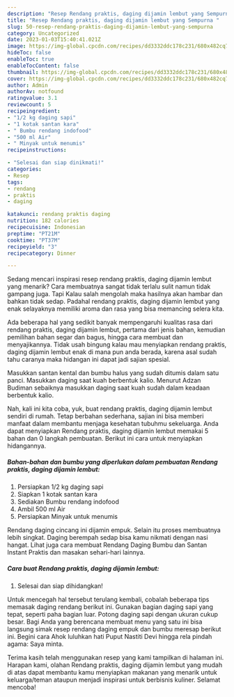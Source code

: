 ```yaml
---
description: "Resep Rendang praktis, daging dijamin lembut yang Sempurna "
title: "Resep Rendang praktis, daging dijamin lembut yang Sempurna "
slug: 50-resep-rendang-praktis-daging-dijamin-lembut-yang-sempurna
category: Uncategorized
date: 2023-01-03T15:40:41.021Z
image: https://img-global.cpcdn.com/recipes/dd3332ddc178c231/680x482cq70/rendang-praktis-daging-dijamin-lembut-foto-resep-utama.jpg
hideToc: false
enableToc: true
enableTocContent: false
thumbnail: https://img-global.cpcdn.com/recipes/dd3332ddc178c231/680x482cq70/rendang-praktis-daging-dijamin-lembut-foto-resep-utama.jpg
cover: https://img-global.cpcdn.com/recipes/dd3332ddc178c231/680x482cq70/rendang-praktis-daging-dijamin-lembut-foto-resep-utama.jpg
author: Admin
authorAv: notfound
ratingvalue: 3.1
reviewcount: 5
recipeingredient:
- "1/2 kg daging sapi"
- "1 kotak santan kara"
- " Bumbu rendang indofood"
- "500 ml Air"
- " Minyak untuk menumis"
recipeinstructions:

- "Selesai dan siap dinikmati!"
categories:
- Resep
tags:
- rendang
- praktis
- daging

katakunci: rendang praktis daging 
nutrition: 182 calories
recipecuisine: Indonesian
preptime: "PT21M"
cooktime: "PT37M"
recipeyield: "3"
recipecategory: Dinner

---
```



Sedang mencari inspirasi resep rendang praktis, daging dijamin lembut yang menarik? Cara membuatnya sangat tidak terlalu sulit namun tidak gampang juga. Tapi Kalau salah mengolah maka hasilnya akan hambar dan bahkan tidak sedap. Padahal rendang praktis, daging dijamin lembut yang enak selayaknya memiliki aroma dan rasa yang bisa memancing selera kita.


Ada beberapa hal yang sedikit banyak mempengaruhi kualitas rasa dari rendang praktis, daging dijamin lembut, pertama dari jenis bahan, kemudian pemilihan bahan segar dan bagus, hingga cara membuat dan menyajikannya. Tidak usah bingung kalau mau menyiapkan rendang praktis, daging dijamin lembut enak di mana pun anda berada, karena asal sudah tahu caranya maka hidangan ini dapat jadi sajian spesial.

Masukkan santan kental dan bumbu halus yang sudah ditumis dalam satu panci. Masukkan daging saat kuah berbentuk kalio. Menurut Adzan Budiman sebaiknya masukkan daging saat kuah sudah dalam keadaan berbentuk kalio.


Nah, kali ini kita coba, yuk, buat rendang praktis, daging dijamin lembut sendiri di rumah. Tetap berbahan sederhana, sajian ini bisa memberi manfaat dalam membantu menjaga kesehatan tubuhmu sekeluarga. Anda dapat menyiapkan Rendang praktis, daging dijamin lembut memakai 5 bahan dan 0 langkah pembuatan. Berikut ini cara untuk menyiapkan hidangannya.

<!--inarticleads1-->

##### Bahan-bahan dan bumbu yang diperlukan dalam pembuatan Rendang praktis, daging dijamin lembut:

1. Persiapkan 1/2 kg daging sapi
1. Siapkan 1 kotak santan kara
1. Sediakan  Bumbu rendang indofood
1. Ambil 500 ml Air
1. Persiapkan  Minyak untuk menumis


Rendang daging cincang ini dijamin empuk. Selain itu proses membuatnya lebih singkat. Daging berempah sedap bisa kamu nikmati dengan nasi hangat. Lihat juga cara membuat Rendang Daging Bumbu dan Santan Instant Praktis dan masakan sehari-hari lainnya. 

<!--inarticleads2-->

##### Cara buat Rendang praktis, daging dijamin lembut:


1. Selesai dan siap dihidangkan!

Untuk mencegah hal tersebut terulang kembali, cobalah beberapa tips memasak daging rendang berikut ini. Gunakan bagian daging sapi yang tepat, seperti paha bagian luar. Potong daging sapi dengan ukuran cukup besar. Bagi Anda yang berencana membuat menu yang satu ini bisa langsung simak resep rendang daging empuk dan bumbu meresap berikut ini. Begini cara Ahok luluhkan hati Puput Nastiti Devi hingga rela pindah agama: Saya minta. 

Terima kasih telah menggunakan resep yang kami tampilkan di halaman ini. Harapan kami, olahan Rendang praktis, daging dijamin lembut yang mudah di atas dapat membantu kamu menyiapkan makanan yang menarik untuk keluarga/teman ataupun menjadi inspirasi untuk berbisnis kuliner. Selamat mencoba!
